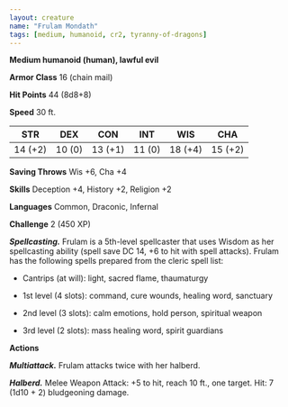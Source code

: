 ```yaml
---
layout: creature
name: "Frulam Mondath"
tags: [medium, humanoid, cr2, tyranny-of-dragons]
---
```


**Medium humanoid (human), lawful evil**

**Armor Class** 16 (chain mail)

**Hit Points** 44 (8d8+8)

**Speed** 30 ft.

|   STR   |   DEX   |   CON   |   INT   |   WIS   |   CHA   |
|:-----:|:-----:|:-----:|:-----:|:-----:|:-----:|
| 14 (+2) | 10 (0) | 13 (+1) | 11 (0) | 18 (+4) | 15 (+2) |

**Saving Throws** Wis +6, Cha +4

**Skills** Deception +4, History +2, Religion +2

**Languages** Common, Draconic, Infernal

**Challenge** 2 (450 XP)

***Spellcasting.*** Frulam is a 5th-level spellcaster that uses Wisdom as her spellcasting ability (spell save DC 14, +6 to hit with spell attacks). Frulam has the following spells prepared from the cleric spell list: 

* Cantrips (at will): light, sacred flame, thaumaturgy

* 1st level (4 slots): command, cure wounds, healing word, sanctuary

* 2nd level (3 slots): calm emotions, hold person, spiritual weapon

* 3rd level (2 slots): mass healing word, spirit guardians

**Actions**

***Multiattack.*** Frulam attacks twice with her halberd.

***Halberd.*** Melee Weapon Attack: +5 to hit, reach 10 ft., one target. Hit: 7 (1d10 + 2) bludgeoning damage.

